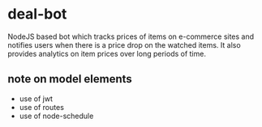 # deal-bot
NodeJS based bot which tracks prices of items on e-commerce sites and notifies users when there is a price drop on the watched items. It also provides analytics on item prices over long periods of time.

## note on model elements 
- use of jwt
- use of routes
- use of node-schedule
